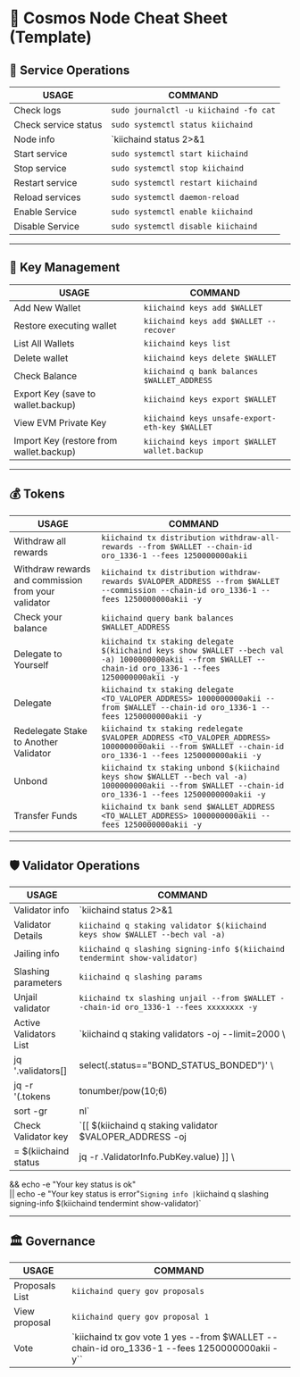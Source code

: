 # 📑 Cosmos Node Cheat Sheet (Template)

## 🔧 Service Operations
**USAGE** | **COMMAND**
---|---
Check logs | `sudo journalctl -u kiichaind -fo cat`
Check service status | `sudo systemctl status kiichaind`
Node info | `kiichaind status 2>&1 | jq`
Start service | `sudo systemctl start kiichaind`
Stop service | `sudo systemctl stop kiichaind`
Restart service | `sudo systemctl restart kiichaind`
Reload services | `sudo systemctl daemon-reload`
Enable Service | `sudo systemctl enable kiichaind`
Disable Service | `sudo systemctl disable kiichaind`

---

## 🔑 Key Management
**USAGE** | **COMMAND**
---|---
Add New Wallet | `kiichaind keys add $WALLET`
Restore executing wallet | `kiichaind keys add $WALLET --recover`
List All Wallets | `kiichaind keys list`
Delete wallet | `kiichaind keys delete $WALLET`
Check Balance | `kiichaind q bank balances $WALLET_ADDRESS`
Export Key (save to wallet.backup) | `kiichaind keys export $WALLET`
View EVM Private Key | `kiichaind keys unsafe-export-eth-key $WALLET`
Import Key (restore from wallet.backup) | `kiichaind keys import $WALLET wallet.backup`

---

## 💰 Tokens
**USAGE** | **COMMAND**
---|---
Withdraw all rewards | `kiichaind tx distribution withdraw-all-rewards --from $WALLET --chain-id oro_1336-1 --fees 1250000000akii`
Withdraw rewards and commission from your validator | `kiichaind tx distribution withdraw-rewards $VALOPER_ADDRESS --from $WALLET --commission --chain-id oro_1336-1 --fees 1250000000akii -y`
Check your balance | `kiichaind query bank balances $WALLET_ADDRESS`
Delegate to Yourself | `kiichaind tx staking delegate $(kiichaind keys show $WALLET --bech val -a) 1000000000akii --from $WALLET --chain-id oro_1336-1 --fees 1250000000akii -y`
Delegate | `kiichaind tx staking delegate <TO_VALOPER_ADDRESS> 1000000000akii --from $WALLET --chain-id oro_1336-1 --fees 1250000000akii -y`
Redelegate Stake to Another Validator | `kiichaind tx staking redelegate $VALOPER_ADDRESS <TO_VALOPER_ADDRESS> 1000000000akii --from $WALLET --chain-id oro_1336-1 --fees 1250000000akii -y`
Unbond | `kiichaind tx staking unbond $(kiichaind keys show $WALLET --bech val -a) 1000000000akii --from $WALLET --chain-id oro_1336-1 --fees 12500000000akii -y`
Transfer Funds | `kiichaind tx bank send $WALLET_ADDRESS <TO_WALLET_ADDRESS> 1000000000akii --fees 1250000000akii -y`

---

## 🛡️ Validator Operations
**USAGE** | **COMMAND**
---|---
Validator info | `kiichaind status 2>&1 | jq`
Validator Details | `kiichaind q staking validator $(kiichaind keys show $WALLET --bech val -a)`
Jailing info | `kiichaind q slashing signing-info $(kiichaind tendermint show-validator)`
Slashing parameters | `kiichaind q slashing params`
Unjail validator | `kiichaind tx slashing unjail --from $WALLET --chain-id oro_1336-1 --fees xxxxxxxx -y`
Active Validators List | `kiichaind q staking validators -oj --limit=2000 \
  | jq '.validators[] | select(.status==\"BOND_STATUS_BONDED\")' \
  | jq -r '(.tokens|tonumber/pow(10;6)|floor|tostring) + " " + .description.moniker' \
  | sort -gr | nl`
Check Validator key | `[[ $(kiichaind q staking validator $VALOPER_ADDRESS -oj | jq -r .consensus_pubkey.key) \
= $(kiichaind status | jq -r .ValidatorInfo.PubKey.value) ]] \
&& echo -e "Your key status is ok" \
|| echo -e "Your key status is error"`
Signing info | `kiichaind q slashing signing-info $(kiichaind tendermint show-validator)`

---

## 🏛 Governance
**USAGE** | **COMMAND**
---|---
Proposals List | `kiichaind query gov proposals`
View proposal | `kiichaind query gov proposal 1`
Vote | `kiichaind tx gov vote 1 yes --from $WALLET --chain-id oro_1336-1 --fees 1250000000akii -y``
